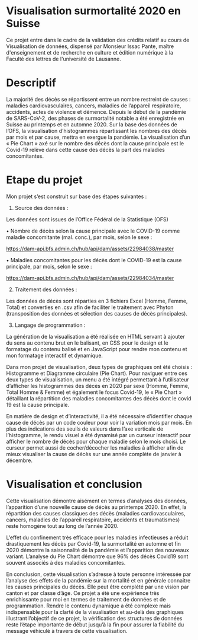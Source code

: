 # Visualisation surmortalité 2020 en Suisse  



Ce projet entre dans le cadre de la validation des crédits relatif au cours de Visualisation de données, dispensé par Monsieur Issac Pante, maître d'enseignement et de recherche en culture et édition numérique à la Faculté des lettres de l'université de Lausanne.

# Descriptif


La majorité des décès se répartissent entre un nombre restreint de causes : maladies cardiovasculaires, cancers, maladies de l’appareil respiratoire, accidents, actes de violence et démence. Depuis le début de la pandémie de SARS-CoV-2, des phases de surmortalité notable a été enregistrée en Suisse au printemps et en automne 2020. 
Sur la base des données de l’OFS, la visualisation d’histogrammes répartissant les nombres des décès par mois et par cause, mettra en exergue la pandémie. La visualisation d’un « Pie Chart » axé sur le nombre des décès dont la cause principale est le Covid-19 relève dans cette cause des décès la part des maladies concomitantes. 

# Etape du projet

Mon projet s’est construit sur base des étapes suivantes : 

1.	Source des données :

Les données sont issues de l’Office Fédéral de la Statistique (OFS) 

•	Nombre de décès selon la cause principale avec le COVID-19 comme maladie concomitante (mal. conc.), par mois, selon le sexe :

  https://dam-api.bfs.admin.ch/hub/api/dam/assets/22984038/master

•	Maladies concomitantes pour les décès dont le COVID-19 est la cause principale, par mois, selon le sexe :

  https://dam-api.bfs.admin.ch/hub/api/dam/assets/22984034/master

2.	Traitement des données :

Les données de décès sont réparties en 3 fichiers Excel (Homme, Femme, Total) et converties en .csv afin de faciliter le traitement avec Phyton (transposition des données et sélection des causes de décès principales).  

3.	Langage de programmation :

La génération de la visualisation a été réalisée en HTML servant à ajouter du sens au contenu brut en le balisant, en CSS pour le design et le formatage du contenu balisé et en JavaScript pour rendre mon contenu et mon formatage interactif et dynamique. 

Dans mon projet de visualisation, deux types de graphiques ont été choisis : Histogramme et Diagramme circulaire (Pie Chart). 
Pour naviguer entre ces deux types de visualisation, un menu a été intégré permettant à l’utilisateur d’afficher les histogrammes des décès en 2020 par sexe (Homme, Femme, Total Homme & Femme) et également le focus Covid-19, le « Pie Chart » détaillant la répartition des maladies concomitantes des décès dont le covid 19 est la cause principale. 

En matière de design et d’interactivité, il a été nécessaire d’identifier chaque cause de décès par un code couleur pour voir la variation mois par mois. En plus des indications des seuils de valeurs dans l’axe verticale de l’histogramme, le rendu visuel a été dynamisé par un curseur interactif pour afficher le nombre de décès pour chaque maladie selon le mois choisi. Le curseur permet aussi de cocher/décocher les maladies à afficher afin de mieux visualiser la cause de décès sur une année complète de janvier à décembre.

# Visualisation et conclusion
 

Cette visualisation démontre aisément en termes d’analyses des données, l’apparition d’une nouvelle cause de décès au printemps 2020.  En effet, la répartition des causes classiques des décès (maladies cardiovasculaires, cancers, maladies de l’appareil respiratoire, accidents et traumatismes) reste homogène tout au long de l’année 2020.  
 
L’effet du confinement très efficace pour les maladies infectieuses a réduit drastiquement les décès par Covid-19, la surmortalité en automne et fin 2020 démontre la saisonnalité de la pandémie et l’apparition des nouveaux variant. 
L’analyse du Pie Chart démontre que 96% des décès Covid19 sont souvent associés à des maladies concomitantes. 

En conclusion, cette visualisation s’adresse à toute personne intéressée par l’analyse des effets de la pandémie sur la mortalité et en générale connaitre les causes principales du décès. Elle peut être complété par une vision par canton et par classe d’âge. 
Ce projet a été une expérience très enrichissante pour moi en termes de traitement de données et de programmation. Rendre le contenu dynamique a été complexe mais indispensable pour la clarté de la visualisation et au-delà des graphiques illustrant l’objectif de ce projet, la vérification des structures de données reste l’étape importante de début jusqu’à la fin pour assurer la fiabilité du message véhiculé à travers de cette visualisation.

